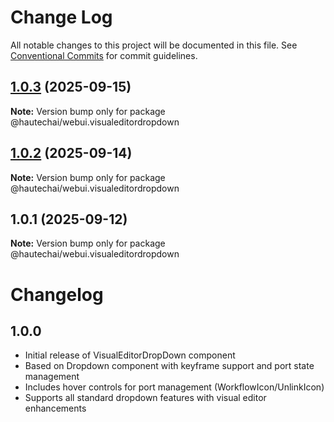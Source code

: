 # Change Log

All notable changes to this project will be documented in this file.
See [Conventional Commits](https://conventionalcommits.org) for commit guidelines.

## [1.0.3](https://github.com/HautechAI/webui/compare/@hautechai/webui.visualeditordropdown@1.0.2...@hautechai/webui.visualeditordropdown@1.0.3) (2025-09-15)

**Note:** Version bump only for package @hautechai/webui.visualeditordropdown

## [1.0.2](https://github.com/HautechAI/webui/compare/@hautechai/webui.visualeditordropdown@1.0.1...@hautechai/webui.visualeditordropdown@1.0.2) (2025-09-14)

**Note:** Version bump only for package @hautechai/webui.visualeditordropdown

## 1.0.1 (2025-09-12)

**Note:** Version bump only for package @hautechai/webui.visualeditordropdown

# Changelog

## 1.0.0

- Initial release of VisualEditorDropDown component
- Based on Dropdown component with keyframe support and port state management
- Includes hover controls for port management (WorkflowIcon/UnlinkIcon)
- Supports all standard dropdown features with visual editor enhancements
